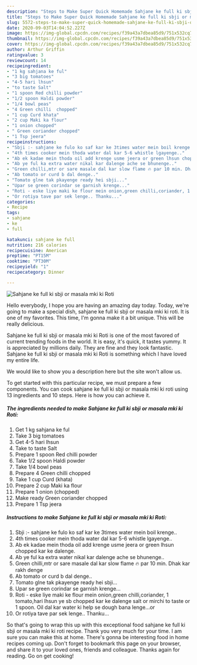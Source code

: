 ```yaml
---
description: "Steps to Make Super Quick Homemade Sahjane ke full ki sbji or masala mki ki Roti"
title: "Steps to Make Super Quick Homemade Sahjane ke full ki sbji or masala mki ki Roti"
slug: 5572-steps-to-make-super-quick-homemade-sahjane-ke-full-ki-sbji-or-masala-mki-ki-roti
date: 2020-09-03T14:04:52.227Z
image: https://img-global.cpcdn.com/recipes/f39a43a7dbea85d9/751x532cq70/sahjane-ke-full-ki-sbji-or-masala-mki-ki-roti-recipe-main-photo.jpg
thumbnail: https://img-global.cpcdn.com/recipes/f39a43a7dbea85d9/751x532cq70/sahjane-ke-full-ki-sbji-or-masala-mki-ki-roti-recipe-main-photo.jpg
cover: https://img-global.cpcdn.com/recipes/f39a43a7dbea85d9/751x532cq70/sahjane-ke-full-ki-sbji-or-masala-mki-ki-roti-recipe-main-photo.jpg
author: Arthur Griffin
ratingvalue: 3
reviewcount: 14
recipeingredient:
- "1 kg sahjana ke ful"
- "3 big tomatoes"
- "4-5 hari lhsun"
- "to taste Salt"
- "1 spoon Red chilli powder"
- "1/2 spoon Haldi powder"
- "1/4 bowl peas"
- "4 Green chilli  chopped"
- "1 cup Curd khata"
- "2 cup Maki ka flour"
- "1 onion chopped"
- " Green coriander chopped"
- "1 Tsp jeera"
recipeinstructions:
- "Sbji :- sahjane ke fulo ko saf kar ke 3times water mein boil krenge.."
- "4th times cooker mein thoda water dal kar 5-6 whistle lgayenge.."
- "Ab ek kadae mein thoda oil add krenge usme jeera or green lhsun chopped kar ke dalenge."
- "Ab ye ful ka extra water nikal kar dalenge ache se bhunenge.."
- "Green chilli,mtr or sare masale dal kar slow flame 🔥 par 10 min. Dhak kar rakh denge"
- "Ab tomato or curd b dal denge.."
- "Tomato glne tak pkayenge ready hei sbji..."
- "Upar se green corindar se garnish krenge..."
- "Roti - eske liye maki ke flour mein onion,green chilli,coriander, 1 tomato,hari lhsun ye sb chopped kar ke dalenge salt or mirchi to taste or 1 spoon. Oil dal kar water ki help se dough bana lenge...or"
- "Or rotiya tave par sek lenge.. Thanku..."
categories:
- Recipe
tags:
- sahjane
- ke
- full

katakunci: sahjane ke full 
nutrition: 216 calories
recipecuisine: American
preptime: "PT15M"
cooktime: "PT30M"
recipeyield: "1"
recipecategory: Dinner

---
```



![Sahjane ke full ki sbji or masala mki ki Roti](https://img-global.cpcdn.com/recipes/f39a43a7dbea85d9/751x532cq70/sahjane-ke-full-ki-sbji-or-masala-mki-ki-roti-recipe-main-photo.jpg)

Hello everybody, I hope you are having an amazing day today. Today, we're going to make a special dish, sahjane ke full ki sbji or masala mki ki roti. It is one of my favorites. This time, I'm gonna make it a bit unique. This will be really delicious.

Sahjane ke full ki sbji or masala mki ki Roti is one of the most favored of current trending foods in the world. It is easy, it's quick, it tastes yummy. It is appreciated by millions daily. They are fine and they look fantastic. Sahjane ke full ki sbji or masala mki ki Roti is something which I have loved my entire life.

We would like to show you a description here but the site won&#39;t allow us.


To get started with this particular recipe, we must prepare a few components. You can cook sahjane ke full ki sbji or masala mki ki roti using 13 ingredients and 10 steps. Here is how you can achieve it.

<!--inarticleads1-->

##### The ingredients needed to make Sahjane ke full ki sbji or masala mki ki Roti:

1. Get 1 kg sahjana ke ful
1. Take 3 big tomatoes
1. Get 4-5 hari lhsun
1. Take to taste Salt
1. Prepare 1 spoon Red chilli powder
1. Take 1/2 spoon Haldi powder
1. Take 1/4 bowl peas
1. Prepare 4 Green chilli  chopped
1. Take 1 cup Curd (khata)
1. Prepare 2 cup Maki ka flour
1. Prepare 1 onion (chopped)
1. Make ready  Green coriander chopped
1. Prepare 1 Tsp jeera




<!--inarticleads2-->

##### Instructions to make Sahjane ke full ki sbji or masala mki ki Roti:

1. Sbji :- sahjane ke fulo ko saf kar ke 3times water mein boil krenge..
1. 4th times cooker mein thoda water dal kar 5-6 whistle lgayenge..
1. Ab ek kadae mein thoda oil add krenge usme jeera or green lhsun chopped kar ke dalenge.
1. Ab ye ful ka extra water nikal kar dalenge ache se bhunenge..
1. Green chilli,mtr or sare masale dal kar slow flame 🔥 par 10 min. Dhak kar rakh denge
1. Ab tomato or curd b dal denge..
1. Tomato glne tak pkayenge ready hei sbji...
1. Upar se green corindar se garnish krenge...
1. Roti - eske liye maki ke flour mein onion,green chilli,coriander, 1 tomato,hari lhsun ye sb chopped kar ke dalenge salt or mirchi to taste or 1 spoon. Oil dal kar water ki help se dough bana lenge...or
1. Or rotiya tave par sek lenge.. Thanku...




So that's going to wrap this up with this exceptional food sahjane ke full ki sbji or masala mki ki roti recipe. Thank you very much for your time. I am sure you can make this at home. There's gonna be interesting food in home recipes coming up. Don't forget to bookmark this page on your browser, and share it to your loved ones, friends and colleague. Thanks again for reading. Go on get cooking!
